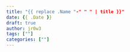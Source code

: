 ```yaml
---
title: "{{ replace .Name "-" " " | title }}"
date: {{ .Date }}
draft: true
author: jr0w3
tags: [""]
categories: [""]
---
```



